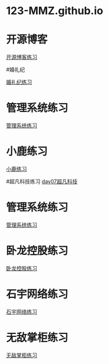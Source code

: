 # 123-MMZ.github.io


# 开源博客
<a href="https://123-mmz.github.io/%E5%BC%80%E6%BA%90%E5%8D%9A%E5%AE%A2/code/html/%E5%BC%80%E6%BA%90%E5%8D%9A%E5%AE%A2.html">开源博客练习</a>

#婚礼纪

<a href="file:///C:/Users/ASUS/Desktop/123-MMZ.github.io/%E5%A9%9A%E7%A4%BC%E7%BA%AA/code/html/%E5%A9%9A%E7%A4%BC%E7%BA%AA.html">婚礼纪练习</a>


# 管理系统练习
<a href="https://123-mmz.github.io/管理系统练习/code/html/管理系统.html">管理系统练习</a>


# 小鹿练习
<a href="https://123-mmz.github.io/小鹿练习/code/html/小鹿练习.html">小鹿练习</a>


#超凡科技练习
<a href="https://123-mmz.github.io/莫雨婵/code/html/超凡科技.html">day07超凡科技</a>


# 管理系统练习
<a href="https://123-mmz.github.io/管理系统练习/code/html/管理系统.html">管理系统练习</a>


# 卧龙控股练习
<a href="https://123-mmz.github.io/卧龙控股练习/code/html/卧龙控股.html">卧龙控股练习</a>




# 石宇网络练习
<a href="https://123-mmz.github.io/homework0720/day04/code/html/石宇网络练习.html">石宇网络练习</a>


# 无敌掌柜练习
<a href="https://123-mmz.github.io/homework0720/day04/code/html/练习二无敌掌柜.html">无敌掌柜练习</a>



